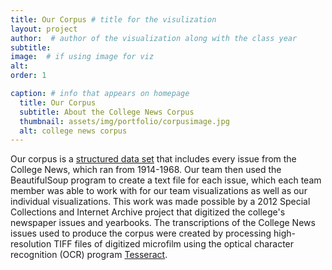 ```yaml
---
title: Our Corpus # title for the visulization
layout: project
author:  # author of the visualization along with the class year 
subtitle:
image:  # if using image for viz
alt:
order: 1 

caption: # info that appears on homepage
  title: Our Corpus
  subtitle: About the College News Corpus
  thumbnail: assets/img/portfolio/corpusimage.jpg
  alt: college news corpus
---
```

<!--  
insert visualization code or embedding here
If using an image file for viz, use image variable in header
--> 



Our corpus is a [structured data set](https://github.com/digbmc/college-news/tree/main/data) that includes every issue from the College News, which ran from 1914-1968. Our team then used the BeautifulSoup program to create a text file for each issue, which each team member was able to work with for our team visualizations as well as our individual visualizations. This work was made possible by a 2012 Special Collections and Internet Archive project that digitized the college's newspaper issues and yearbooks. The transcriptions of the College News issues used to produce the corpus were created by processing high-resolution TIFF files of digitized microfilm using the optical character recognition (OCR) program [Tesseract](https://github.com/tesseract-ocr/tesseract).

<!--  
Insert your description for the project here.
--> 


